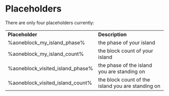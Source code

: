 # Placeholders

There are only four placeholders currently:
<table align='center'>
<tr>
  <td align='left'><b>Placeholder</b></td>
  <td align='left'><b>Description</b></td>
</tr>
<tr>
  <td align='left'>%aoneblock_my_island_phase%
  <td align='left'>the phase of your island
</tr>
<tr>
  <td align='left'>%aoneblock_my_island_count%
  <td align='left'>the block count of your island
</tr>
<tr>
  <td align='left'>%aoneblock_visited_island_phase%
  <td align='left'>the phase of the island you are standing on
</tr>
<tr>
  <td align='left'>%aoneblock_visited_island_count%
  <td align='left'>the block count of the island you are standing on
</tr>
</table>
